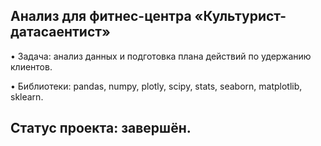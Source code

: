 ## Анализ для фитнес-центра «Культурист-датасаентист»

• Задача: анализ данных и подготовка плана действий по удержанию клиентов.

• Библиотеки: pandas, numpy, plotly, scipy, stats, seaborn, matplotlib, sklearn.

## Статус проекта: завершён.
